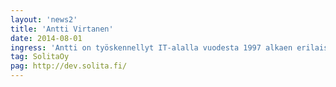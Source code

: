 ```yaml
---
layout: 'news2'
title: 'Antti Virtanen'
date: 2014-08-01
ingress: 'Antti on työskennellyt IT-alalla vuodesta 1997 alkaen erilaisissa asiantuntijarooleissa  ja tutkijana. Vuodesta 2007 alkaen Antti on ollut Solitalla toteuttamassa ketteriä ohjelmistoprojekteja.  Tällä hetkellä työn alla ovat Opetushallituksen projektit, joissa uutta suuntaa edustavat työkalupuolella Clojure-ohjelmointikieli ja prosessinäkökulmasta täysin julkinen lähdekoodi '
tag: SolitaOy
pag: http://dev.solita.fi/
---
```

